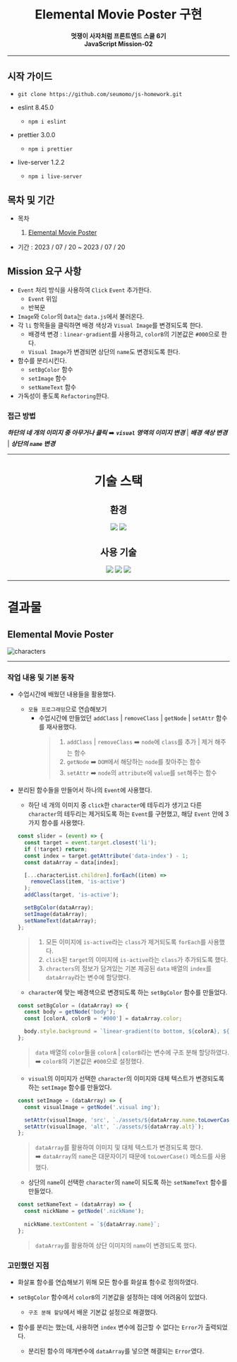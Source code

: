 # <div align="center">Elemental Movie Poster 구현</div>

#### <div align="center">멋쟁이 사자처럼 프론트엔드 스쿨 6기<br>JavaScript Mission-02</div>

---

## 시작 가이드

- `git clone https://github.com/seumomo/js-homework.git`

- eslint 8.45.0

  - `npm i eslint`

- prettier 3.0.0

  - `npm i prettier`

- live-server 1.2.2
  - `npm i live-server`

## 목차 및 기간

- 목차

  1. <a href="#a1">Elemental Movie Poster</a>

- 기간 : 2023 / 07 / 20 ~ 2023 / 07 / 20

## Mission 요구 사항

- `Event` 처리 방식을 사용하여 `Click` `Event` 추가한다.
  - `Event` 위임
  - 반복문
- `Image`와 `Color`의 `Data`는 `data.js`에서 불러온다.
- 각 `li` 항목들을 클릭하면 배경 색상과 `Visual Image`를 변경되도록 한다.
  - 배경색 변경 : `linear-gradient`를 사용하고, `colorB`의 기본값은 `#000`으로 한다.
  - `Visual Image`가 변경되면 상단의 `name`도 변경되도록 한다.
- 함수를 분리시킨다.
  - `setBgColor` 함수
  - `setImage` 함수
  - `setNameText` 함수
- 가독성이 좋도록 `Refactoring`한다.

### 접근 방법

**_하단의 네 개의 이미지 중 아무거나 클릭_** ➡️ **_`visual` 영역의 이미지 변경_** | **_배경 색상 변경_** | **_상단의 `name` 변경_**

---

# <div align="center">기술 스택</div>

## <div align="center">환경</div>

<div align="center"><img src="https://img.shields.io/badge/visualstudiocode-007ACC?style=for-the-badge&logo=visualstudiocode&logoColor=white">
<img src="https://img.shields.io/badge/github-181717?style=for-the-badge&logo=github&logoColor=white"></div>

## <div align="center">사용 기술</div>

<div align="center">
  <img src="https://img.shields.io/badge/html5-E34F26?style=for-the-badge&logo=html5&logoColor=white">
  <img src="https://img.shields.io/badge/css3-1572B6?style=for-the-badge&logo=css3&logoColor=white">
  <img src="https://img.shields.io/badge/javascript-F7DF1E?style=for-the-badge&logo=javascript&logoColor=black">
</div>

---

# 결과물

## <a id="a1">Elemental Movie Poster</a>

![characters](https://github.com/seumomo/js-homework/assets/127176650/7dae4a2e-9516-4afb-9486-faf1d9b7b781)

---

### 작업 내용 및 기본 동작

- 수업시간에 배웠던 내용들을 활용했다.

  - `모듈 프로그래밍`으로 연습해보기
    - 수업시간에 만들었던 `addClass` | `removeClass` | `getNode` | `setAttr` 함수를 재사용했다.
      > 1. `addClass` | `removeClass` ➡️ `node`에 `class`를 추가 | 제거 해주는 함수
      > 2. `getNode` ➡️ `DOM`에서 해당하는 `node`를 찾아주는 함수
      > 3. `setAttr` ➡️ `node`의 `attribute`에 `value`를 `set`해주는 함수

- 분리된 함수들을 만들어서 하나의 `Event`에 사용했다.

  - 하단 네 개의 이미지 중 `click`한 `character`에 테두리가 생기고 다른 `character`의 테두리는 제거되도록 하는 `Event`를 구현했고, 해당 `Event` 안에 3가지 함수를 사용했다.

  ```js
  const slider = (event) => {
    const target = event.target.closest('li');
    if (!target) return;
    const index = target.getAttribute('data-index') - 1;
    const dataArray = data[index];

    [...characterList.children].forEach((item) =>
      removeClass(item, 'is-active')
    );
    addClass(target, 'is-active');

    setBgColor(dataArray);
    setImage(dataArray);
    setNameText(dataArray);
  };
  ```

  > 1. 모든 이미지에 `is-active`라는 `class`가 제거되도록 `forEach`를 사용했다.
  > 2. `click`된 `target`의 이미지에 `is-active`라는 `class`가 추가되도록 했다.
  > 3. `chracters`의 정보가 담겨있는 기본 제공된 `data` 배열의 `index`를 `dataArray`라는 변수에 할당했다.

  - `character`에 맞는 배경색으로 변경되도록 하는 `setBgColor` 함수를 만들었다.

  ```js
  const setBgColor = (dataArray) => {
    const body = getNode('body');
    const [colorA, colorB = '#000'] = dataArray.color;

    body.style.background = `linear-gradient(to bottom, ${colorA}, ${colorB})`;
  };
  ```

  > `data` 배열의 `color`들을 `colorA` | `colorB`라는 변수에 구조 분해 할당하였다.<br>➡️ `colorB`의 기본값은 `#000`으로 설정했다.

  - `visual`의 이미지가 선택한 `character`의 이미지와 대체 텍스트가 변경되도록 하는 `setImage` 함수를 만들었다.

  ```js
  const setImage = (dataArray) => {
    const visualImage = getNode('.visual img');

    setAttr(visualImage, 'src', `./assets/${dataArray.name.toLowerCase()}.jpeg`);
    setAttr(visualImage, 'alt', `./assets/${dataArray.alt}`);
  };
  ```

  > `dataArray`를 활용하여 이미지 및 대체 텍스트가 변경되도록 했다.<br>➡️ `dataArray`의 `name`은 대문자이기 때문에 `toLowerCase()` 메소드를 사용했다.

  - 상단의 `name`이 선택한 `character`의 `name`이 되도록 하는 `setNameText` 함수를 만들었다.

  ```js
  const setNameText = (dataArray) => {
    const nickName = getNode('.nickName');
    
    nickName.textContent = `${dataArray.name}`;
  };
  ```

  > `dataArray`를 활용하여 상단 이미지의 `name`이 변경되도록 했다.

### 고민했던 지점

- 화살표 함수를 연습해보기 위해 모든 함수를 화살표 함수로 정의하였다.

- `setBgColor` 함수에서 `colorB`의 기본값을 설정하는 데에 어려움이 있었다.

  - `구조 분해 할당`에서 배운 기본값 설정으로 해결했다.

- 함수를 분리는 했는데, 사용하면 `index` 변수에 접근할 수 없다는 `Error`가 출력되었다.
  - 분리된 함수의 매개변수에 `dataArray`를 넣으면 해결되는 `Error`였다.
